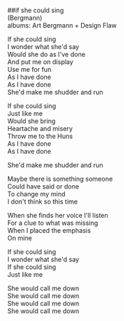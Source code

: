 ##if she could sing  
(Bergmann)  
albums: Art Bergmann + Design Flaw  
  
If she could sing  
I wonder what she'd say  
Would she do as I've done  
And put me on display  
Use me for fun  
As I have done  
As I have done  
She'd make me shudder and run  
  
If she could sing  
Just like me  
Would she bring  
Heartache and misery  
Throw me to the Huns  
As I have done  
As I have done  
  
She'd make me shudder and run  
  
Maybe there is something someone  
Could have said or done  
To change my mind  
I don't think so this time  
  
When she finds her voice I'll listen  
For a clue to what was missing  
When I placed the emphasis  
On mine  
  
If she could sing  
I wonder what she'd say  
If she could sing  
Just like me  
  
She would call me down  
She would call me down  
She would call me down  
She would call me down  
